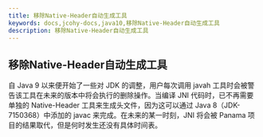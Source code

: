 ```yaml
---
title: 移除Native-Header自动生成工具
keywords: docs,jcohy-docs,java10,移除Native-Header自动生成工具
description: 移除Native-Header自动生成工具
---
```


## 移除Native-Header自动生成工具
自 Java 9 以来便开始了一些对 JDK 的调整，用户每次调用 javah 工具时会被警告该工具在未来的版本中将会执行的删除操作。当编译 JNI 代码时，已不再需要单独的 Native-Header 工具来生成头文件，因为这可以通过 Java 8（JDK-7150368）中添加的 javac 来完成。在未来的某一时刻，JNI 将会被 Panama 项目的结果取代，但是何时发生还没有具体时间表。
